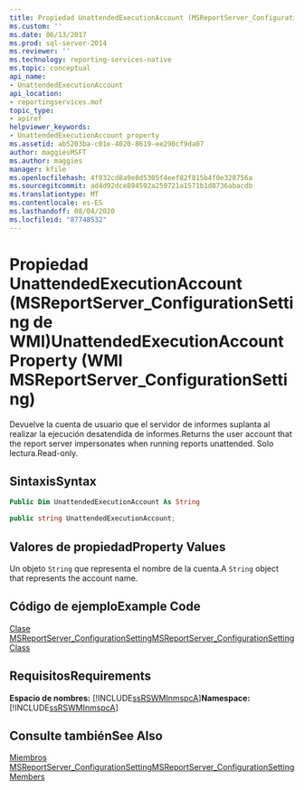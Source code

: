 ```yaml
---
title: Propiedad UnattendedExecutionAccount (MSReportServer_ConfigurationSetting de WMI) | Microsoft Docs
ms.custom: ''
ms.date: 06/13/2017
ms.prod: sql-server-2014
ms.reviewer: ''
ms.technology: reporting-services-native
ms.topic: conceptual
api_name:
- UnattendedExecutionAccount
api_location:
- reportingservices.mof
topic_type:
- apiref
helpviewer_keywords:
- UnattendedExecutionAccount property
ms.assetid: ab5203ba-c01e-4020-8619-ee290cf9da07
author: maggiesMSFT
ms.author: maggies
manager: kfile
ms.openlocfilehash: 4f032cd8a9e8d5305f4eef82f815b4f0e328756a
ms.sourcegitcommit: ad4d92dce894592a259721a1571b1d8736abacdb
ms.translationtype: MT
ms.contentlocale: es-ES
ms.lasthandoff: 08/04/2020
ms.locfileid: "87748532"
---
```

# <a name="unattendedexecutionaccount-property-wmi-msreportserver_configurationsetting"></a><span data-ttu-id="06d1c-102">Propiedad UnattendedExecutionAccount (MSReportServer_ConfigurationSetting de WMI)</span><span class="sxs-lookup"><span data-stu-id="06d1c-102">UnattendedExecutionAccount Property (WMI MSReportServer_ConfigurationSetting)</span></span>
  <span data-ttu-id="06d1c-103">Devuelve la cuenta de usuario que el servidor de informes suplanta al realizar la ejecución desatendida de informes.</span><span class="sxs-lookup"><span data-stu-id="06d1c-103">Returns the user account that the report server impersonates when running reports unattended.</span></span> <span data-ttu-id="06d1c-104">Solo lectura.</span><span class="sxs-lookup"><span data-stu-id="06d1c-104">Read-only.</span></span>  
  
## <a name="syntax"></a><span data-ttu-id="06d1c-105">Sintaxis</span><span class="sxs-lookup"><span data-stu-id="06d1c-105">Syntax</span></span>  
  
```vb  
Public Dim UnattendedExecutionAccount As String  
```  
  
```csharp  
public string UnattendedExecutionAccount;  
```  
  
## <a name="property-values"></a><span data-ttu-id="06d1c-106">Valores de propiedad</span><span class="sxs-lookup"><span data-stu-id="06d1c-106">Property Values</span></span>  
 <span data-ttu-id="06d1c-107">Un objeto `String` que representa el nombre de la cuenta.</span><span class="sxs-lookup"><span data-stu-id="06d1c-107">A `String` object that represents the account name.</span></span>  
  
## <a name="example-code"></a><span data-ttu-id="06d1c-108">Código de ejemplo</span><span class="sxs-lookup"><span data-stu-id="06d1c-108">Example Code</span></span>  
 [<span data-ttu-id="06d1c-109">Clase MSReportServer_ConfigurationSetting</span><span class="sxs-lookup"><span data-stu-id="06d1c-109">MSReportServer_ConfigurationSetting Class</span></span>](msreportserver-configurationsetting-class.md)  
  
## <a name="requirements"></a><span data-ttu-id="06d1c-110">Requisitos</span><span class="sxs-lookup"><span data-stu-id="06d1c-110">Requirements</span></span>  
 <span data-ttu-id="06d1c-111">**Espacio de nombres:** [!INCLUDE[ssRSWMInmspcA](../../includes/ssrswminmspca-md.md)]</span><span class="sxs-lookup"><span data-stu-id="06d1c-111">**Namespace:** [!INCLUDE[ssRSWMInmspcA](../../includes/ssrswminmspca-md.md)]</span></span>  
  
## <a name="see-also"></a><span data-ttu-id="06d1c-112">Consulte también</span><span class="sxs-lookup"><span data-stu-id="06d1c-112">See Also</span></span>  
 [<span data-ttu-id="06d1c-113">Miembros MSReportServer_ConfigurationSetting</span><span class="sxs-lookup"><span data-stu-id="06d1c-113">MSReportServer_ConfigurationSetting Members</span></span>](msreportserver-configurationsetting-members.md)  
  
  
